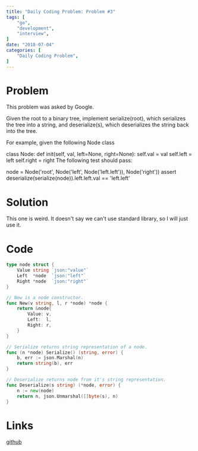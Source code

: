 ```yaml
---
title: "Daily Coding Problem: Problem #3"
tags: [
    "go",
    "development",
    "interview",
]
date: "2018-07-04"
categories: [
    "Daily Coding Problem",
]
---
```


# Problem 

This problem was asked by Google.

Given the root to a binary tree, implement serialize(root), which serializes the tree into a string, and deserialize(s), which deserializes the string back into the tree.

For example, given the following Node class

class Node: def init(self, val, left=None, right=None): self.val = val self.left = left self.right = right The following test should pass:

node = Node('root', Node('left', Node('left.left')), Node('right')) assert deserialize(serialize(node)).left.left.val == 'left.left'

# Solution

This one is weird. It doesn't say we can't use standard library, so I will just use it. 

# Code 
```go
type node struct {
	Value string `json:"value"`
	Left  *node  `json:"left"`
	Right *node  `json:"right"`
}

// New is a node constructor.
func New(v string, l, r *node) *node {
	return &node{
		Value: v,
		Left:  l,
		Right: r,
	}
}

// Serialize returns string representation of a node.
func (n *node) Serialize() (string, error) {
	b, err := json.Marshal(n)
	return string(b), err
}

// Deserialize returns node from it's string representation.
func Deserialize(s string) (*node, error) {
	n := new(node)
	return n, json.Unmarshal([]byte(s), n)
}
```

# Links

[github](https://github.com/ngalayko/dcp/tree/master/problems/2018-07-04)
